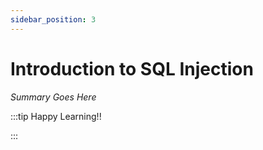 ```yaml
---
sidebar_position: 3
---
```


# Introduction to SQL Injection

_Summary Goes Here_

:::tip Happy Learning!!

<QuestButton text="Go To Quest" />

:::


